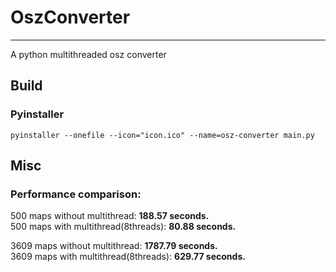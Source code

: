 # OszConverter
<hr>
A python multithreaded osz converter

## Build

### Pyinstaller

```shell
pyinstaller --onefile --icon="icon.ico" --name=osz-converter main.py
```

## Misc

### Performance comparison:<br/>
500 maps without multithread: **188.57 seconds.**<br/>
500 maps with multithread(8threads): **80.88 seconds.**<br/>


3609 maps without multithread: **1787.79 seconds.**<br/>
3609 maps with multithread(8threads): **629.77 seconds.**<br/>
